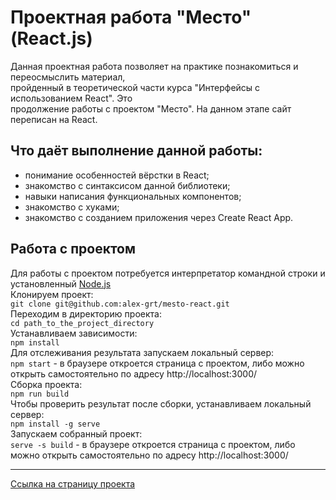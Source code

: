# Проектная работа "Место" (React.js)
Данная проектная работа позволяет на практике познакомиться и переосмыслить материал,  
пройденный в теоретической части курса "Интерфейсы с использованием React". Это  
продолжение работы с проектом "Место". На данном этапе сайт переписан на React.  
## Что даёт выполнение данной работы:
* понимание особенностей вёрстки в React;  
* знакомство с синтаксисом данной библиотеки;  
* навыки написания функциональных компонентов;  
* знакомство с хуками;  
* знакомство с созданием приложения через Create React App.  
## Работа с проектом
Для работы с проектом потребуется интерпретатор командной строки и установленный [Node.js](https://nodejs.org/en/)  
Клонируем проект:  
`git clone git@github.com:alex-grt/mesto-react.git`  
Переходим в директорию проекта:  
`cd path_to_the_project_directory`  
Устанавливаем зависимости:  
`npm install`  
Для отслеживания результата запускаем локальный сервер:  
`npm start` - в браузере откроется страница с проектом, либо можно открыть самостоятельно по адресу http://localhost:3000/  
Сборка проекта:  
`npm run build`  
Чтобы проверить результат после сборки, устанавливаем локальный сервер:  
`npm install -g serve`  
Запускаем собранный проект:  
`serve -s build` - в браузере откроется страница с проектом, либо можно открыть самостоятельно по адресу http://localhost:3000/  
***
[Ссылка на страницу проекта]()
